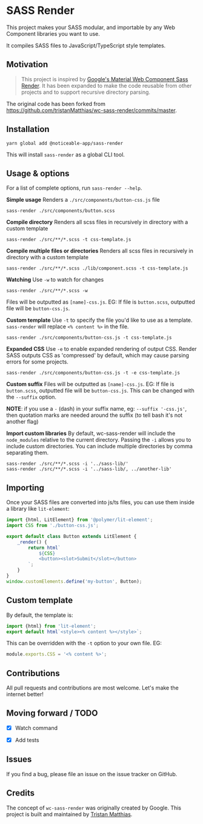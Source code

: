 # SASS Render

This project makes your SASS modular, and importable by any Web Component libraries you want to use.

It compiles SASS files to JavaScript/TypeScript style templates.

## Motivation

> This project is inspired by [Google's Material Web Component Sass Render](https://github.com/material-components/material-components-web-components/tree/master/scripts/sass-render).
> It has been expanded to make the code reusable from other projects and to support recursive directory parsing.

The original code has been forked from https://github.com/tristanMatthias/wc-sass-render/commits/master.

## Installation

```
yarn global add @noticeable-app/sass-render
```

This will install `sass-render` as a global CLI tool.

## Usage & options

For a list of complete options, run `sass-render --help`.

**Simple usage**
Renders a `./src/components/button-css.js` file
```
sass-render ./src/components/button.scss
```

**Compile directory**
Renders all scss files in recursively in directory with a custom template
```
sass-render ./src/**/*.scss -t css-template.js
```

**Compile multiple files or directories**
Renders all scss files in recursively in directory with a custom template
```
sass-render ./src/**/*.scss ./lib/component.scss -t css-template.js
```

**Watching**
Use `-w` to watch for changes
```
sass-render ./src/**/*.scss -w
```
Files will be outputted as `[name]-css.js`. EG: If file is `button.scss`, outputted file will be `button-css.js`.

**Custom template**
Use `-t` to specify the file you'd like to use as a template. `sass-render` will replace `<% content %>` in the file.
```
sass-render ./src/components/button-css.js -t css-template.js
```

**Expanded CSS**
Use `-e` to enable expanded rendering of output CSS. Render SASS outputs CSS as 'compressed' by default, which may cause parsing errors for some projects.
```
sass-render ./src/components/button-css.js -t -e css-template.js
```

**Custom suffix**
Files will be outputted as `[name]-css.js`. EG: If file is `button.scss`, outputted file will be `button-css.js`. This can be changed with the `--suffix` option.

**NOTE**: if you use a `-` (dash) in your suffix name, eg: `--suffix '-css.js'`, then quotation marks are needed around the suffix (to tell bash it's not another flag)

**Import custom libraries**
By default, wc-sass-render will include the `node_modules` relative to the current directory. Passing the `-i` allows you to include custom directories. You can include multiple directories by comma separating them.

```
sass-render ./src/**/*.scss -i '../sass-lib/'
sass-render ./src/**/*.scss -i '../sass-lib/, ../another-lib'
```


## Importing
Once your SASS files are converted into js/ts files, you can use them inside a library like `lit-element`:

```js
import {html, LitElement} from '@polymer/lit-element';
import CSS from './button-css.js';

export default class Button extends LitElement {
    _render() {
        return html`
            ${CSS}
            <button><slot>Submit</slot></button>
        `;
    }
}
window.customElements.define('my-button', Button);
```


## Custom template
By default, the template is:
```js
import {html} from 'lit-element';
export default html`<style><% content %></style>`;
```

This can be overridden with the `-t` option to your own file. EG:
```js
module.exports.CSS = '<% content %>';
```


## Contributions
All pull requests and contributions are most welcome. Let's make the internet better!


## Moving forward / TODO
- [x] Watch command
- [x] Add tests


## Issues
If you find a bug, please file an issue on the issue tracker on GitHub.


## Credits
The concept of `wc-sass-render` was originally created by Google.
This project is built and maintained by [Tristan Matthias](https://github.com/tristanMatthias).
